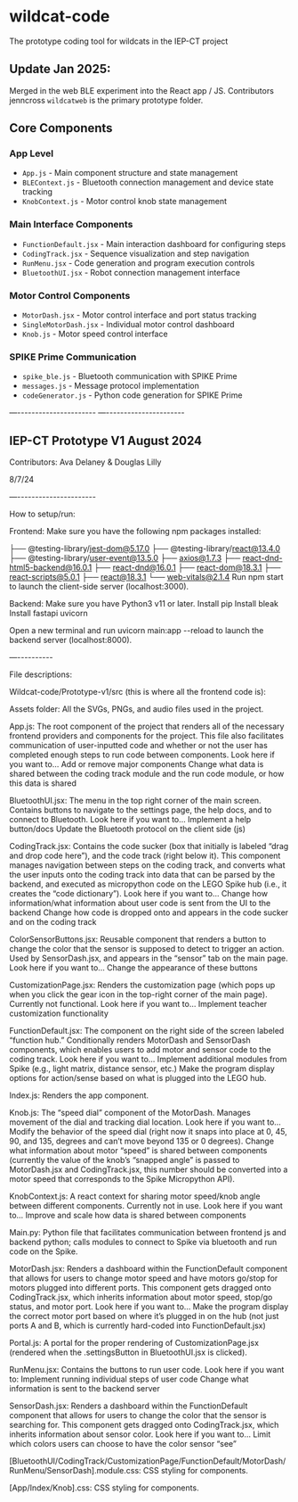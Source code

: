 # wildcat-code
The prototype coding tool for wildcats in the IEP-CT project

## Update Jan 2025:
Merged in the web BLE experiment into the React app / JS. 
Contributors jenncross
`wildcatweb` is the primary prototype folder. 

## Core Components

### App Level
- `App.js` - Main component structure and state management
- `BLEContext.js` - Bluetooth connection management and device state tracking
- `KnobContext.js` - Motor control knob state management

### Main Interface Components
- `FunctionDefault.jsx` - Main interaction dashboard for configuring steps
- `CodingTrack.jsx` - Sequence visualization and step navigation
- `RunMenu.jsx` - Code generation and program execution controls
- `BluetoothUI.jsx` - Robot connection management interface

### Motor Control Components
- `MotorDash.jsx` - Motor control interface and port status tracking
- `SingleMotorDash.jsx` - Individual motor control dashboard
- `Knob.js` - Motor speed control interface

### SPIKE Prime Communication
- `spike_ble.js` - Bluetooth communication with SPIKE Prime
- `messages.js` - Message protocol implementation
- `codeGenerator.js` - Python code generation for SPIKE Prime



—----------------------
—----------------------



## IEP-CT Prototype V1 August 2024

Contributors: Ava Delaney & Douglas Lilly

8/7/24

—----------------------

How to setup/run:

Frontend: Make sure you have the following npm packages installed:

├── @testing-library/jest-dom@5.17.0
├── @testing-library/react@13.4.0
├── @testing-library/user-event@13.5.0
├── axios@1.7.3
├── react-dnd-html5-backend@16.0.1
├── react-dnd@16.0.1
├── react-dom@18.3.1
├── react-scripts@5.0.1
├── react@18.3.1
└── web-vitals@2.1.4
Run npm start to launch the client-side server (localhost:3000).

Backend: Make sure you have Python3 v11 or later. 
Install pip
Install bleak
Install fastapi uvicorn

Open a new terminal and run uvicorn main:app --reload to launch the backend server (localhost:8000).

—----------

File descriptions:

Wildcat-code/Prototype-v1/src (this is where all the frontend code is):

Assets folder: All the SVGs, PNGs, and audio files used in the project.

App.js: The root component of the project that renders all of the necessary frontend providers and components for the project. This file also facilitates communication of user-inputted code and whether or not the user has completed enough steps to run code between components. Look here if you want to…
Add or remove major components
Change what data is shared between the coding track module and the run code module, or how this data is shared

BluetoothUI.jsx: The menu in the top right corner of the main screen. Contains buttons to navigate to the settings page, the help docs, and to connect to Bluetooth. 
Look here if you want to…
Implement a help button/docs
Update the Bluetooth protocol on the client side (js)

CodingTrack.jsx: Contains the code sucker (box that initially is labeled “drag and drop code here”), and the code track (right below it). This component manages navigation between steps on the coding track, and converts what the user inputs onto the coding track into data that can be parsed by the backend, and executed as micropython code on the LEGO Spike hub (i.e., it creates the “code dictionary”). 
Look here if you want to…
Change how information/what information about user code is sent from the UI to the backend
Change how code is dropped onto and appears in the code sucker and on the coding track

ColorSensorButtons.jsx: Reusable component that renders a button to change the color that the sensor is supposed to detect to trigger an action. Used by SensorDash.jsx, and appears in the “sensor” tab on the main page.
Look here if you want to…
Change the appearance of these buttons

CustomizationPage.jsx: Renders the customization page (which pops up when you click the gear icon in the top-right corner of the main page). Currently not functional.
Look here if you want to…
Implement teacher customization functionality

FunctionDefault.jsx: The component on the right side of the screen labeled “function hub.” Conditionally renders MotorDash and SensorDash components, which enables users to add motor and sensor code to the coding track.
Look here if you want to…
Implement additional modules from Spike (e.g., light matrix, distance sensor, etc.)
Make the program display options for action/sense based on what is plugged into the LEGO hub.

Index.js: Renders the app component.

Knob.js: The “speed dial” component of the MotorDash. Manages movement of the dial and tracking dial location.
Look here if you want to…
Modify the behavior of the speed dial (right now it snaps into place at 0, 45, 90, and 135, degrees and can’t move beyond 135 or 0 degrees).
Change what information about motor “speed” is shared between components (currently the value of the knob’s “snapped angle” is passed to MotorDash.jsx and CodingTrack.jsx, this number should be converted into a motor speed that corresponds to the Spike Micropython API).

KnobContext.js: A react context for sharing motor speed/knob angle between different components. Currently not in use.
Look here if you want to…
Improve and scale how data is shared between components

Main.py: Python file that facilitates communication between frontend js and backend python; calls modules to connect to Spike via bluetooth and run code on the Spike.

MotorDash.jsx: Renders a dashboard within the FunctionDefault component that allows for users to change motor speed and have motors go/stop for motors plugged into different ports. This component gets dragged onto CodingTrack.jsx, which inherits information about motor speed, stop/go status, and motor port.
Look here if you want to…
Make the program display the correct motor port based on where it’s plugged in on the hub (not just ports A and B, which is currently hard-coded into FunctionDefault.jsx)

Portal.js: A portal for the proper rendering of CustomizationPage.jsx (rendered when the .settingsButton in BluetoothUI.jsx is clicked).

RunMenu.jsx: Contains the buttons to run user code.
Look here if you want to:
Implement running individual steps of user code
Change what information is sent to the backend server

SensorDash.jsx: Renders a dashboard within the FunctionDefault component that allows for users to change the color that the sensor is searching for. This component gets dragged onto CodingTrack.jsx, which inherits information about sensor color.
Look here if you want to…
Limit which colors users can choose to have the color sensor “see”

[BluetoothUI/CodingTrack/CustomizationPage/FunctionDefault/MotorDash/RunMenu/SensorDash].module.css: CSS styling for components.

[App/Index/Knob].css: CSS styling for components.

